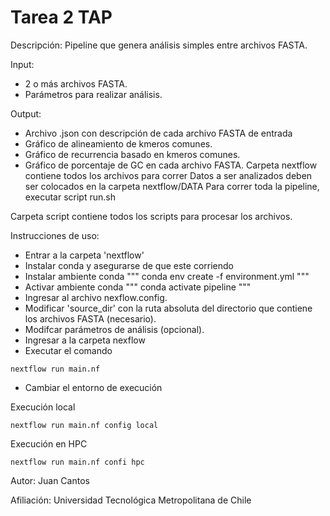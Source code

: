 # Tarea 2 TAP

Descripción:
Pipeline que genera análisis simples entre archivos FASTA.

Input:
- 2 o más archivos FASTA.
- Parámetros para realizar análisis.

Output:
- Archivo .json con descripción de cada archivo FASTA de entrada
- Gráfico de alineamiento de kmeros comunes.
- Gráfico de recurrencia basado en kmeros comunes. 
- Gráfico de porcentaje de GC en cada archivo FASTA.
Carpeta nextflow contiene todos los archivos para correr
Datos a ser analizados deben ser colocados en la carpeta nextflow/DATA
Para correr toda la pipeline, executar script run.sh

Carpeta script contiene todos los scripts para procesar los archivos.



Instrucciones de uso:
- Entrar a la carpeta 'nextflow'
- Instalar conda y asegurarse de que este corriendo
- Instalar ambiente conda
"""
conda env create -f environment.yml
"""
- Activar ambiente conda
"""
conda activate pipeline
"""
- Ingresar al archivo nexflow.config.
- Modificar 'source_dir' con la ruta absoluta del directorio que contiene los archivos FASTA (necesario).
- Modifcar parámetros de análisis (opcional).
- Ingresar a la carpeta nexflow
- Executar el comando
```
nextflow run main.nf
```
- Cambiar el entorno de execución

Execución local
```
nextflow run main.nf config local
```

Execución en HPC
```
nextflow run main.nf confi hpc
```
Autor:
Juan Cantos

Afiliación:
Universidad Tecnológica Metropolitana de Chile
